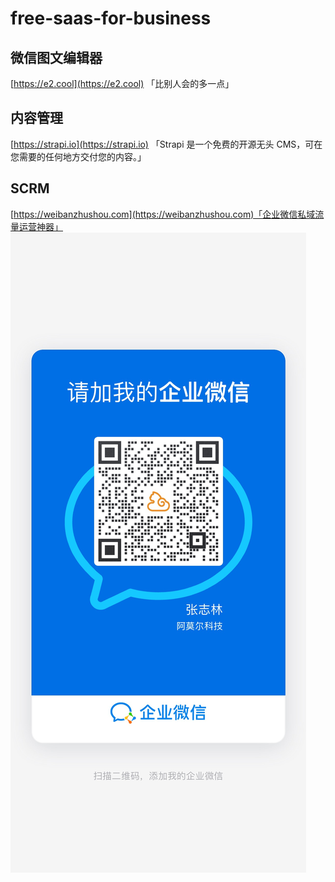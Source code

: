 # free-saas-for-business


## 微信图文编辑器
[https://e2.cool](https://e2.cool) 「比别人会的多一点」

## 内容管理
[https://strapi.io](https://strapi.io) 「Strapi 是一个免费的开源无头 CMS，可在您需要的任何地方交付您的内容。」

## SCRM
[https://weibanzhushou.com](https://weibanzhushou.com)「企业微信私域流量运营神器」
![amor](./file/image/amor.jpg)